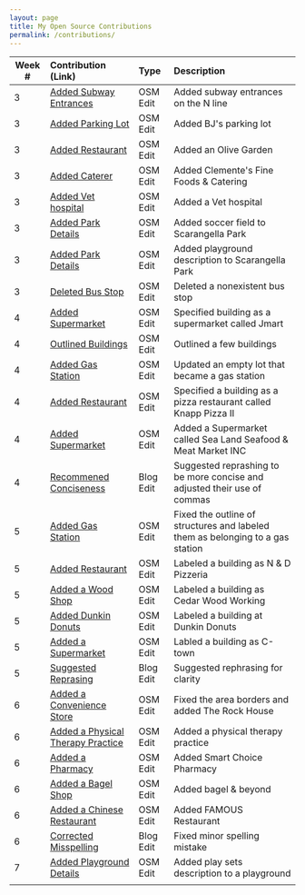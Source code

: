 ```yaml
---
layout: page
title: My Open Source Contributions
permalink: /contributions/
---
```


<!--
The first column, Contribution, must be a hyperlink to the actual contribution,
such as the Wikipedia edit or pull request, etc., with a suitable name.
Type of the contribution should be "Wikipedia edit", "OpenStreet Map feature",
"Project Documentation", "Project Code", "Blog Edit", etc.

The Description should include a brief summary of what you did.

Replace the first row below with your contribution and add new ones below it
following the same syntax.

-->





| Week #       | Contribution (Link)  | Type  | Description |
|---|:---|:---|:---|
| 3 | [Added Subway Entrances](https://www.openstreetmap.org/changeset/81084460)    | OSM Edit  |  Added subway entrances on the N line|
| 3 | [Added Parking Lot](https://www.openstreetmap.org/changeset/81084407)  | OSM Edit | Added BJ's parking lot  |
| 3 | [Added Restaurant](https://www.openstreetmap.org/changeset/81084384)   | OSM Edit | Added an Olive Garden |
| 3 | [Added Caterer](https://www.openstreetmap.org/changeset/81084299)| OSM Edit | Added Clemente's Fine Foods & Catering|
| 3 | [Added Vet hospital](https://www.openstreetmap.org/changeset/81083882)| OSM Edit | Added a Vet hospital|
| 3 | [Added Park Details](https://www.openstreetmap.org/changeset/81084032#map=19/40.59517/-73.98420)|  OSM Edit | Added soccer field to Scarangella Park|
| 3 | [Added Park Details](https://www.openstreetmap.org/changeset/81084047) | OSM Edit | Added playground description to Scarangella Park|
| 3 | [Deleted Bus Stop](https://www.openstreetmap.org/changeset/81084450) | OSM Edit | Deleted a nonexistent bus stop |
| 4 |[Added Supermarket](https://www.openstreetmap.org/changeset/81353182)| OSM Edit | Specified building as a supermarket called Jmart|
| 4 |[Outlined Buildings](https://www.openstreetmap.org/changeset/81353659#map=19/40.59656/-73.98452)| OSM Edit | Outlined a few buildings|
| 4 |[Added Gas Station](https://www.openstreetmap.org/changeset/81353724)| OSM Edit | Updated an empty lot that became a gas station |
| 4 |[Added Restaurant](https://www.openstreetmap.org/changeset/81353791)| OSM Edit | Specified a building as a pizza restaurant called Knapp Pizza II|
| 4 |[Added Supermarket](https://www.openstreetmap.org/changeset/81353518)| OSM Edit | Added a Supermarket called Sea Land Seafood & Meat Market INC |
| 4 | [Recommened Conciseness](https://github.com/hunter-college-ossd-spr-2020/MarceloDamian-weekly/pull/3)    | Blog Edit  | Suggested reprashing to be more concise and adjusted their use of commas |
| 5 | [Added Gas Station](https://www.openstreetmap.org/changeset/81657555#map=19/40.59620/-73.98479)    | OSM Edit  | Fixed the outline of structures and labeled them as belonging to a gas station |
| 5 | [Added Restaurant](https://www.openstreetmap.org/changeset/81657617#map=19/40.59630/-73.98051)    | OSM Edit  | Labeled a building as N & D Pizzeria |
| 5 | [Added a Wood Shop](https://www.openstreetmap.org/changeset/81657677#map=19/40.59642/-73.98054)    | OSM Edit  | Labeled a building as Cedar Wood Working |
| 5 | [Added Dunkin Donuts](https://www.openstreetmap.org/changeset/81657677#map=19/40.59642/-73.98054)    | OSM Edit  | Labeled a building at Dunkin Donuts |
| 5 | [Added a Supermarket](https://www.openstreetmap.org/changeset/81657742#map=19/40.59687/-73.97539)    | OSM Edit  | Labled a building as C-town |
| 5 | [Suggested Reprasing](https://github.com/hunter-college-ossd-spr-2020/deniceysv-weekly/pull/1)  | Blog Edit  | Suggested rephrasing for clarity |
| 6 | [Added a Convenience Store](https://www.openstreetmap.org/changeset/81914526#map=19/40.59044/-73.97288) | OSM Edit | Fixed the area borders and added The Rock House|
| 6 | [Added a Physical Therapy Practice](https://www.openstreetmap.org/changeset/81914545#map=19/40.59044/-73.97313) | OSM Edit | Added a physical therapy practice|
| 6 | [Added a Pharmacy](https://www.openstreetmap.org/changeset/81914641#map=19/40.59041/-73.97335) | OSM Edit | Added Smart Choice Pharmacy |
| 6 | [Added a Bagel Shop](https://www.openstreetmap.org/changeset/81914653#map=19/40.59040/-73.97342) | OSM Edit | Added bagel & beyond |
| 6 | [Added a Chinese Restaurant](https://www.openstreetmap.org/user/pomoya/history#map=15/40.6002/-73.9871) | OSM Edit | Added FAMOUS Restaurant|
| 6 | [Corrected Misspelling](https://github.com/hunter-college-ossd-spr-2020/umarkhan207322405-weekly/pull/1) | Blog Edit | Fixed minor spelling mistake|
| 7 | [Added Playground Details](https://www.openstreetmap.org/changeset/82231897)| OSM Edit| Added play sets description to a playground|
|||||

